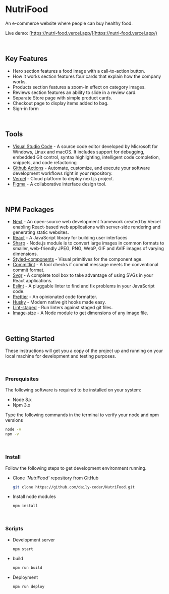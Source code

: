 # NutriFood

An e-commerce website where people can buy healthy food.

Live demo: [https://nutri-food.vercel.app/](https://nutri-food.vercel.app/)

<br/>

## Key Features

* Hero section features a food image with a call-to-action button.
* How it works section features four cards that explain how the company works.
* Products section features a zoom-in effect on category images.
* Reviews section features an ability to slide in a review card.
* Separate Store page with simple product cards.
* Checkout page to display items added to bag.
* Sign-in form

<br />

## Tools

* [Visual Studio Code](https://code.visualstudio.com/) - A source code editor developed by Microsoft for Windows, Linux and macOS. It includes support for debugging, embedded Git control, syntax highlighting, intelligent code completion, snippets, and code refactoring
* [Github Actions](https://docs.github.com/en/actions) - Automate, customize, and execute your software development workflows right in your repository.
* [Vercel](https://vercel.com/) - Cloud platform to deploy next.js project.
* [Figma](https://www.figma.com/) - A collaborative interface design tool.

<br />

## NPM Packages

* [Next](https://nextjs.org/) - An open-source web development framework created by Vercel enabling React-based web applications with server-side rendering and generating static websites.
* [React](https://reactjs.org/) - A JavaScript library for building user interfaces
* [Sharp](https://sharp.pixelplumbing.com/) - Node.js module is to convert large images in common formats to smaller, web-friendly JPEG, PNG, WebP, GIF and AVIF images of varying dimensions.
* [Styled-components](https://styled-components.com/) - Visual primitives for the component age.
* [Commitlint](https://commitlint.js.org/) - A tool checks if commit message meets the conventional commit format.
* [Svgr](https://react-svgr.com/) - A complete tool box to take advantage of using SVGs in your React applications.
* [Eslint](https://eslint.org/) - A pluggable linter to find and fix problems in your JavaScript code.
* [Prettier](https://prettier.io/) - An opinionated code formatter.
* [Husky](https://typicode.github.io/husky) - Modern native git hooks made easy.
* [Lint-staged](https://github.com/okonet/lint-staged) -  Run linters against staged git files.
* [Image-size](https://github.com/image-size/image-size) - A Node module to get dimensions of any image file.

<br />

## Getting Started

These instructions will get you a copy of the project up and running on your local machine for development and testing purposes.

<br />

### Prerequisites

The following software is required to be installed on your system:

* Node 8.x
* Npm 3.x

Type the following commands in the terminal to verify your node and npm versions

```bash
node -v
npm -v
```

<br />

### Install

Follow the following steps to get development environment running.

* Clone _'NutriFood'_ repository from GitHub

  ```bash
  git clone https://github.com/daily-coder/NutriFood.git
  ```

* Install node modules

   ```bash
   npm install
   ```

<br />

### Scripts

* Development server

  ```bash
  npm start
  ```

* build

  ```bash
  npm run build
  ```
* Deployment

  ```bash
  npm run deploy
  ```